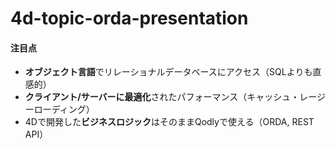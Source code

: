 # 4d-topic-orda-presentation

#### 注目点

* **オブジェクト言語**でリレーショナルデータベースにアクセス（SQLよりも直感的）
* **クライアント/サーバーに最適化**されたパフォーマンス（キャッシュ・レージーローディング）
* 4Dで開発した**ビジネスロジック**はそのままQodlyで使える（ORDA, REST API）
 
